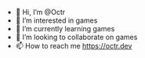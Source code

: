 - 👋 Hi, I’m @Octr
- 👀 I’m interested in games
- 🌱 I’m currently learning games
- 💞️ I’m looking to collaborate on games
- 📫 How to reach me https://octr.dev

